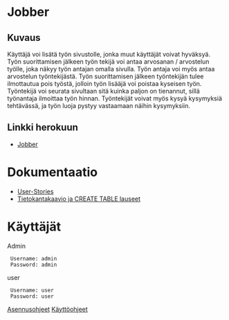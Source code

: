 # Jobber

## Kuvaus
Käyttäjä voi lisätä työn sivustolle, jonka muut käyttäjät voivat hyväksyä. Työn suorittamisen jälkeen työn tekijä voi antaa arvosanan / arvostelun työlle, joka näkyy työn antajan omalla sivulla. Työn antaja voi myös antaa arvostelun työntekijästä. Työn suorittamisen jälkeen työntekijän tulee ilmottautua pois työstä, jolloin työn lisääjä voi poistaa kyseisen työn. Työntekijä voi seurata sivultaan sitä kuinka paljon on tienannut, sillä työnantaja ilmoittaa työn hinnan. Työntekijät voivat myös kysyä kysymyksiä tehtävässä, ja työn luoja pystyy vastaamaan näihin kysymyksiin.

## Linkki herokuun
* [Jobber](https://tsoha-jobber.herokuapp.com/jobs/new/)

# Dokumentaatio
* [User-Stories](https://github.com/nicholsss/Jobber/blob/master/Documentation/user_story.md)
* [Tietokantakaavio ja CREATE TABLE lauseet](https://github.com/nicholsss/Jobber/blob/master/Documentation/Tietokantakaavio.md)

# Käyttäjät
Admin
```
 Username: admin
 Password: admin
```
user
```
 Username: user
 Password: user 
```


[Asennusohjeet](https://github.com/nicholsss/Jobber/blob/master/Documentation/Asennusohje.md)
[Käyttöohjeet](https://github.com/nicholsss/Jobber/blob/master/Documentation/Kayttoohje.md)


